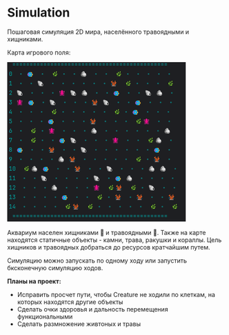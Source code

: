 # Simulation
Пошаговая симуляция 2D мира, населённого травоядными и хищниками.

Карта игрового поля:

![img.png](images/map.png)

Аквариум населен хищниками 🦑 и травоядными 🐠.
Также на карте находятся статичные объекты - камни, трава, ракушки и кораллы.
Цель хищников и травоядных добраться до ресурсов кратчайшим путем.

Симуляцию можно запускать по одному ходу или запустить бксконечную симуляцию ходов.

 **Планы на проект:**

- Исправить просчет пути, чтобы Creature не ходили по клеткам, на которых находятся другие объекты
- Сделать очки здоровья и дальность перемещения функциональными
- Сделать размножение живтоных и травы